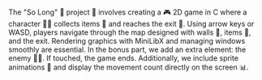 The "So Long" 🐬 project 🌊 involves creating a 🎮 2D game in C where a character 🧍‍♂️ collects items 🍄 and reaches the exit 🚪. Using arrow keys or WASD, players navigate through the map designed with walls 🧱, items 🎁, and the exit. Rendering graphics with MiniLibX and managing windows smoothly are essential. In the bonus part, we add an extra element: the enemy 🚶‍♂️. If touched, the game ends. Additionally, we include sprite animations 🎨 and display the movement count directly on the screen 📊.
